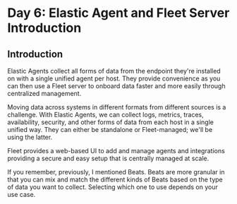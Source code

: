 # Day 6: Elastic Agent and Fleet Server Introduction
## Introduction
Elastic Agents collect all forms of data from the endpoint they're installed on with a single unified agent per host. They provide convenience as you can then use a Fleet server to onboard data faster and more easily through centralized management.

Moving data across systems in different formats from different sources is a challenge. With Elastic Agents, we can collect logs, metrics, traces, availability, security, and other forms of data from each host in a single unified way. They can either be standalone or Fleet-managed; we'll be using the latter.

Fleet provides a web-based UI to add and manage agents and integrations providing a secure and easy setup that is centrally managed at scale. 

If you remember, previously, I mentioned Beats. Beats are more granular in that you can mix and match the different kinds of Beats based on the type of data you want to collect. Selecting which one to use depends on your use case. 
